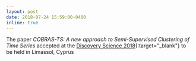 ```yaml
---
layout: post
date: 2018-07-24 15:59:00-0400
inline: true
---
```


The paper *COBRAS-TS: A new approach to Semi-Supervised Clustering of Time Series* accepted at the [Discovery Science 2018](http://www.cyprusconferences.org/ds2018/){:target="\_blank"} to be held in Limassol, Cyprus
